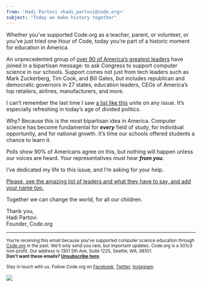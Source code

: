 ```yaml
---
from: 'Hadi Partovi <hadi_partovi@code.org>'
subject: "Today we make history together"
---
```


Whether you’ve supported Code.org as a teacher, parent, or volunteer, or you’ve just tried one Hour of Code, today you’re part of a historic moment for education in America.

An unprecedented group of [over 90 of America’s greatest leaders](http://bit.ly/computersciencepetition) have joined in a bipartisan message: to ask Congress to support computer science in our schools. Support comes not just from tech leaders such as Mark Zuckerberg, Tim Cook, and Bill Gates, but includes republican and democratic governors in 27 states, education leaders, CEOs of America’s top retailers, airlines, manufacturers, and more.

I can’t remember the last time I saw [a list like this](http://bit.ly/computersciencepetition) unite on any issue. It’s especially refreshing in today’s age of divided politics.
 
Why? Because this is the most bipartisan idea in America. Computer science has become fundamental for ***every*** field of study, for individual opportunity, and for national growth. It’s time our schools offered students a chance to learn it.

Polls show 90% of Americans agree on this, but nothing will happen unless our voices are heard. Your representatives must hear ***from you***.
 
I’ve dedicated my life to this issue, and I’m asking for your help.
 
[Please, see the amazing list of leaders and what they have to say, and add your name too.](http://bit.ly/computersciencepetition)
 
Together we can change the world, for all our children.

Thank you,
<br/>
Hadi Partovi<br />
Founder, Code.org
<br />

<hr>

<small>You’re receiving this email because you've supported computer science education through <a href="https://code.org/">Code.org</a> in the past. We'll only send you rare, but important updates. Code.org is a 501c3 non-profit. Our address is 1301 5th Ave, Suite 1225, Seattle, WA, 98101.</small> <br />
<small><strong>Don't want these emails? <a href="<%= unsubscribe_link %>">Unsubscribe here</a>.</strong></small></p>
<p><small>Stay in touch with us. Follow Code.org on
<a href="https://www.facebook.com/Code.org">Facebook</a>, <a href="https://twitter.com/codeorg">Twitter</a>, <a href="https://instagram.com/codeorg">Instagram</a>.
</small></p>

![](<%= tracking_pixel %>)
